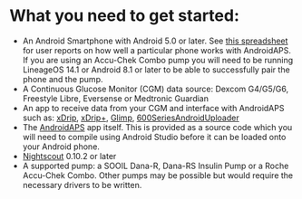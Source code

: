 
# What you need to get started:

* An Android Smartphone with Android 5.0 or later. See [this spreadsheet](https://docs.google.com/spreadsheets/d/1gZAsN6f0gv6tkgy9EBsYl0BQNhna0RDqA9QGycAqCQc/edit?usp=sharing) for user reports on how well a particular phone works with AndroidAPS. If you are using an Accu-Chek Combo pump you will need to be running LineageOS 14.1 or Android 8.1 or later to be able to successfully pair the phone and the pump.
* A Continuous Glucose Monitor (CGM) data source: Dexcom G4/G5/G6, Freestyle Libre, Eversense or Medtronic Guardian
* An app to receive data from your CGM and interface with AndroidAPS such as: [xDrip](http://stephenblackwasalreadytaken.github.io/xDrip/), [xDrip+](https://github.com/jamorham/xDrip-plus), [Glimp](http://www.nightscout.info/wiki/welcome/nightscout-for-libre),  [600SeriesAndroidUploader](https://github.com/pazaan/600SeriesAndroidUploader)
* The [AndroidAPS](https://github.com/MilosKozak/AndroidAPS) app itself. This is provided as a source code which you will need to compile using Android Studio before it can be loaded onto your Android phone.
* [Nightscout](https://github.com/nightscout/cgm-remote-monitor>) 0.10.2 or later
* A supported pump: a SOOIL Dana-R, Dana-RS Insulin Pump or a Roche Accu-Chek Combo. Other pumps may be possible but would require the necessary drivers to be written.
